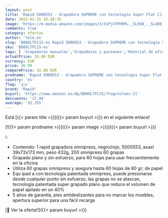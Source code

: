 ```yaml
---
layout: post
title: 'Rapid 5000553 - Grapadora SUPREME con tecnología Super Flat Clinch y Omnipress modelo SO60 fullstrip color negro/rojo'
date: 2022-02-25 19:20:35
image: 'https://m.media-amazon.com/images/I/31PjXTPH9PL._SL500_._SL400_.jpg'
comments: true
category: ofertas
author: 'tole.es'
slug: 'B00OLTFC1S-es Rapid 5000553 - Grapadora SUPREME con tecnología Super...'
sku: 'B00OLTFC1S-es'
tags: [ 'Grapadoras manuales','Grapadoras y punzones','Material de oficina','Oficina y papelería','grapadora','rapid', ]
actualPrice: 26.98 EUR
currency: EUR
price: 26.98
comparePrice: 32.88 EUR
prodname: 'Rapid 5000553 - Grapadora SUPREME con tecnología Super Flat Clinch y Omnipress modelo SO60 fullstrip color negro/rojo'
country: 'es'
flag: '🇪🇸'
brand: 'Rapid'
buyurl: 'https://www.amazon.es/dp/B00OLTFC1S/?tag=tolees-21'
descuento: '17.94'
average: '32.355'
---
```


Está [{{< param title >}}]({{< param buyurl >}}) en el siguiente enlace!

[![{{< param prodname >}}]({{< param image >}})]({{< param buyurl >}})

ℹ️:

- Contenido: 1 rapid grapadora omnipress, negro/rojo, 5000553, axaxl 39x72x173 mm, peso 432g, 200 omnipress 60 grapas
- Grapado plano y sin esfuerzo, para 60 hojas para usar frecuentemente en la oficina
- Utiliza 60 grapas omnipress y asegura hasta 60 hojas de 80 gr; de papel
- Equ ipad a con tecnología patentada omnipress, puede presionarse desde cualquier punto sin esfuerzo, las grapas no se atascan, tecnología patentada super grapado plano que reduce el volumen de papel apilado en un 40%
- 5 años de garantía, pies antideslizantes para no marcar los muebles, apertura superior para una fácil recarga

[🛒 Ver la oferta!!]({{< param buyurl >}})
